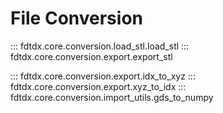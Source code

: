 # File Conversion

::: fdtdx.core.conversion.load_stl.load_stl
::: fdtdx.core.conversion.export.export_stl
<!-- ::: fdtdx.core.conversion.export.export_mask_to_gds -->
::: fdtdx.core.conversion.export.idx_to_xyz
::: fdtdx.core.conversion.export.xyz_to_idx
::: fdtdx.core.conversion.import_utils.gds_to_numpy
